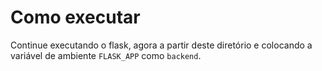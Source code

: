# Como executar

Continue executando o flask, agora a partir deste diretório e colocando a variável de ambiente `FLASK_APP` como `backend`.